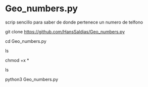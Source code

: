 # Geo_numbers.py
scrip sencillo para saber de donde pertenece un numero de telfono

git clone https://github.com/HansSaldias/Geo_numbers.py

cd Geo_numbers.py

ls

chmod +x *

ls

python3 Geo_numbers.py
